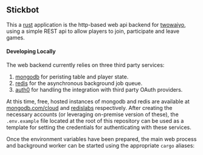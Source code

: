 ## Stickbot

This a [rust] application is the http-based web api backend for [twowaiyo], using a simple REST api to allow players
to join, participate and leave games.


#### Developing Locally

The web backend currently relies on three third party services:

1. [mongodb] for peristing table and player state.
2. [redis] for the asynchronous background job queue.
3. [auth0] for handling the integration with third party OAuth providers.

At this time, free, hosted instances of mongodb and redis are available at [mongodb.com/cloud][mdbc] and [redislabs]
respectively. After creating the necessary accounts (or leveraging on-premise version of these), the `.env.example`
file located at the root of this repository can be used as a template for setting the credentials for authenticating
with these services.

Once the environment variables have been prepared, the main web process and background worker can be started using the
appropriate `cargo` aliases:


[rust]: https://www.rust-lang.org/
[twowaiyo]: https://github.com/dadleyy/twowaiyo
[mongodb]: https://www.mongodb.com/
[redis]: https://redis.io/
[mdbc]: https://www.mongodb.com/cloud
[redislabs]: https://app.redislabs.com/#/login
[auth0]: https://auth0.com/
